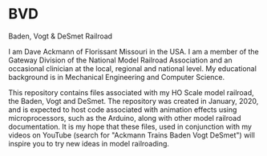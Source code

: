 # BVD
Baden, Vogt &amp; DeSmet Railroad

I am Dave Ackmann of Florissant Missouri in the USA.  I am a member of the Gateway Division of the National Model Railroad Association and an occasional clinician at the local, regional and national level.  My educational background is in Mechanical Engineering and Computer Science.

This repository contains files associated with my HO Scale model railroad, the Baden, Vogt and DeSmet.  The repository was created in January, 2020, and is expected to host code associated with animation effects using microprocessors, such as the Arduino, along with other model railroad documentation.  It is my hope that these files, used in conjunction with my videos on YouTube (search for "Ackmann Trains Baden Vogt DeSmet") will inspire you to try new ideas in model railroading.
